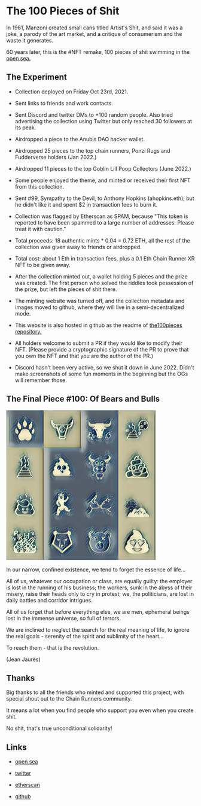 # The 100 Pieces of Shit

In 1961, Manzoni created small cans titled Artist's Shit, and said it was a joke, a parody of the art market, and a critique of consumerism and the waste it generates.


60 years later, this is the #NFT remake, 100 pieces of shit swimming in the [open sea.](https://opensea.io/collection/the100pieces)


## The Experiment

* Collection deployed on Friday Oct 23rd, 2021. 

* Sent links to friends and work contacts.

* Sent Discord and twitter DMs to +100 random people. Also tried advertising the collection using Twitter but only reached 30 followers at its peak.

* Airdropped a piece to the Anubis DAO hacker wallet.

* Airdropped 25 pieces to the top chain runners, Ponzi Rugs and Fudderverse holders (Jan 2022.)

* Airdropped 11 pieces to the top Goblin Lill Poop Collectors (June 2022.)

* Some people enjoyed the theme, and minted or received their first NFT from this collection.

* Sent #99, Sympathy to the Devil, to Anthony Hopkins (ahopkins.eth); but he didn't like it and spent $2 in transaction fees to burn it.

* Collection was flagged by Etherscan as SPAM, because "This token is reported to have been spammed to a large number of addresses. Please treat it with caution." 

* Total proceeds: 18 authentic mints * 0.04 = 0.72 ETH, all the rest of the collection was given away to friends or airdropped.

* Total cost: about 1 Eth in transaction fees, plus a 0.1 Eth Chain Runner XR NFT to be given away.

* After the collection minted out, a wallet holding 5 pieces and the prize was created. The first person who solved the riddles took possession of the prize, but left the pieces of shit there.

* The minting website was turned off, and the collection metadata and images moved to github, where they will live in a semi-decentralized mode.

* This website is also hosted in github as the readme of [the100pieces repository.](https://github.com/randombishop/the100pieces)

* All holders welcome to submit a PR if they would like to modify their NFT. (Please provide a cryptographic signature of the PR to prove that you own the NFT and that you are the author of the PR.)

* Discord hasn't been very active, so we shut it down in June 2022. Didn't make screenshots of some fun moments in the beginning but the OGs will remember those. 


## The Final Piece #100: Of Bears and Bulls

![#100](./bears_bulls.png)

In our narrow, confined existence, we tend to forget the essence of life...

All of us, whatever our occupation or class, are equally guilty: the employer is lost in the running of his business; the workers, sunk in the abyss of their misery, raise their heads only to cry in protest; we, the politicians, are lost in daily battles and corridor intrigues.

All of us forget that before everything else, we are men, ephemeral beings lost in the immense universe, so full of terrors.

We are inclined to neglect the search for the real meaning of life, to ignore the real goals - serenity of the spirit and sublimity of the heart...

To reach them - that is the revolution.

(Jean Jaurès)


## Thanks

Big thanks to all the friends who minted and supported this project, with special shout out to the Chain Runners community.

It means a lot when you find people who support you even when you create shit. 

No shit, that's true unconditional solidarity!


## Links

* [open sea](https://opensea.io/collection/the100pieces)

* [twitter](https://twitter.com/the100pieces)

* [etherscan](https://etherscan.io/address/0x6a2571da2307818c293912a71393203549ab5a0c)

* [github](https://github.com/randombishop/the100pieces)

